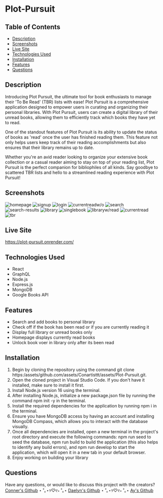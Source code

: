 # Plot-Pursuit

## Table of Contents

- [Description](#description)
- [Screenshots](#screenshots)
- [Live Site](#live-site)
- [Technologies Used](#technologies-used)
- [Installation](#installation)
- [Features](#features)
- [Questions](#questions)

## Description

Introducing Plot Pursuit, the ultimate tool for book enthusiasts to manage their 'To Be Read' (TBR) lists with ease! Plot Pursuit is a comprehensive application designed to empower users in curating and organizing their personal libraries. With Plot Pursuit, users can create a digital library of their unread books, allowing them to efficiently track which books they have yet to read.

One of the standout features of Plot Pursuit is its ability to update the status of books as 'read' once the user has finished reading them. This feature not only helps users keep track of their reading accomplishments but also ensures that their library remains up to date.

Whether you're an avid reader looking to organize your extensive book collection or a casual reader aiming to stay on top of your reading list, Plot Pursuit is the perfect companion for bibliophiles of all kinds. Say goodbye to scattered TBR lists and hello to a streamlined reading experience with Plot Pursuit!

## Screenshots

![homepage](./assets/homepage.png)
![signup](./assets/sign%20up.png)
![login](./assets/login%20.png)
![currentreadw/o](./assets/nocurrent.png)
![search](./assets/search.png)
![search-results](./assets/search%20books.png)
![library](./assets/full%20library.png)
![singlebook](./assets/single%20book.png)
![libraryw/read](./assets/full%20library%20w:read.png)
![currentread](./assets/currentread.png)
![tbr](./assets/unreadonly.png)

## Live Site

https://plot-pursuit.onrender.com/

## Technologies Used

- React
- GraphQL
- Node.js
- Express.js
- MongoDB
- Google Books API

## Features

- Search and add books to personal library
- Check off if the book has been read or if you are currently reading it
- Display full library or unread books only
- Homepage displays currently read books
- Unlock book voer in library only after its been read

## Installation

1. Begin by cloning the repository using the command git clone https:/assets/github.com/assets/Conartisttt/assets/Plot-Pursuit.git.
2. Open the cloned project in Visual Studio Code. If you don't have it installed, make sure to install it first.
3. Install Node.js version 16 using the terminal.
4. After installing Node.js, initialize a new package.json file by running the command npm init -y in the terminal.
5. Install the required dependencies for the application by running npm i in the terminal.
6. Ensure you have MongoDB access by having an account and installing MongoDB Compass, which allows you to interact with the database visually.
7. Once all dependencies are installed, open a new terminal in the project's root directory and execute the following commands: npm run seed to seed the database, npm run build to build the application (this also helps to identify any build errors), and npm run develop to start the application, which will open it in a new tab in your default browser.
8. Enjoy working on building your library

## Questions

Have any questions, or would like to discuss this project with the creators? [Conner's Github](https:/assets/github.com/assets/Conartisttt) ⋆ ˚｡⋆୨♡୧⋆ ˚｡⋆ [Daelyn's Github](https:/assets/github.com/assets/dhiduchick) ⋆ ˚｡⋆୨♡୧⋆ ˚｡⋆ [Ay's Github](https:/assets/github.com/assets/shinayomi1)
